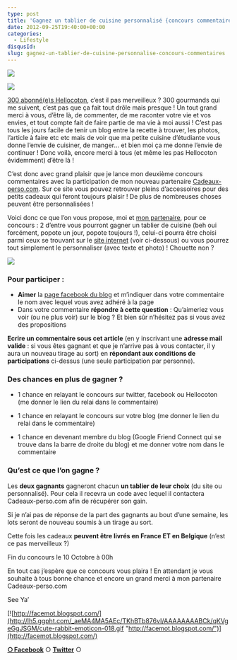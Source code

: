 ```yaml
---
type: post
title: 'Gagnez un tablier de cuisine personnalisé {concours commentaires}'
date: 2012-09-25T19:40:00+00:00
categories: 
  - Lifestyle
disqusId: 
slug: gagnez-un-tablier-de-cuisine-personnalise-concours-commentaires
---
```


[![](https://crokmou.com/images/le_secret_du_poids_florence_delorme_gif_crokmou.gif)](https://crokmou.com/images/le_secret_du_poids_florence_delorme_gif_crokmou.gif)

[![](https://crokmou.com/images/le_secret_du_poids_florence_delorme_gif_crokmou.gif)](https://crokmou.com/images/le_secret_du_poids_florence_delorme_gif_crokmou.gif)

[300 abonné(e)s Hellocoton](http://www.hellocoton.fr/mapage/cro-k-mou), c’est il pas merveilleux ? 300 gourmands qui me suivent, c’est pas que ça fait tout drôle mais presque ! Un tout grand merci à vous, d’être là, de commenter, de me raconter votre vie et vos envies, et tout compte fait de faire partie de ma vie à moi aussi ! C’est pas tous les jours facile de tenir un blog entre la recette à trouver, les photos, l’article à faire etc etc mais de voir que ma petite cuisine d’étudiante vous donne l’envie de cuisiner, de manger… et bien moi ça me donne l’envie de continuer ! Donc voilà, encore merci à tous (et même les pas Hellocoton évidemment) d’être là !

C’est donc avec grand plaisir que je lance mon deuxième concours commentaires avec la participation de mon nouveau partenaire [Cadeaux-perso.com](http://www.cadeaux-perso.com/). Sur ce site vous pouvez retrouver pleins d’accessoires pour des petits cadeaux qui feront toujours plaisir ! De plus de nombreuses choses peuvent être personnalisées !

Voici donc ce que l’on vous propose, moi et [mon partenaire](http://www.cadeaux-perso.com/), pour ce concours : 2 d’entre vous pourront gagner un tablier de cuisine (beh oui forcément, popote un jour, popote toujours !), celui-ci pourra être choisi parmi ceux se trouvant sur le [site internet](http://www.cadeaux-perso.com/boutique-tag-tablier.html) (voir ci-dessous) ou vous pourrez tout simplement le personnaliser (avec texte et photo) ! Chouette non ?

[![](http://3.bp.blogspot.com/-iSzWdgujwaA/UGHbLOyZ1tI/AAAAAAAAEmo/ywSXDEG-O_Y/s1600/2012-09-25+18.16.53.png)](http://www.cadeaux-perso.com/boutique-tag-tablier.html)

### Pour participer :

*   **Aimer** la [page facebook du blog](https://www.facebook.com/pages/CroKMou/148093255259077) et m’indiquer dans votre commentaire le nom avec lequel vous avez adhéré à la page
*   Dans votre commentaire **répondre à cette question** : Qu’aimeriez vous voir (ou ne plus voir) sur le blog ? Et bien sûr n’hésitez pas si vous avez des propositions

**Ecrire un commentaire sous cet article** (en y inscrivant une **adresse mail valide** : si vous êtes gagnant et que je n’arrive pas à vous contacter, il y aura un nouveau tirage au sort) en **répondant aux conditions de participations** ci-dessus (une seule participation par personne). 

### Des chances en plus de gagner ?

+ 1 chance en relayant le concours sur twitter, facebook ou Hellocoton (me donner le lien du relai dans le commentaire)

+ 1 chance en relayant le concours sur votre blog (me donner le lien du relai dans le commentaire)

+ 1 chance en devenant membre du blog (Google Friend Connect qui se trouve dans la barre de droite du blog) et me donner votre nom dans le commentaire

### Qu’est ce que l’on gagne ?

Les **deux gagnants** gagneront chacun **un tablier de leur choix** (du site ou personnalisé). Pour cela il recevra un code avec lequel il contactera Cadeaux-perso.com afin de récupérer son gain.

Si je n’ai pas de réponse de la part des gagnants au bout d’une semaine, les lots seront de nouveau soumis à un tirage au sort.

Cette fois les cadeaux **peuvent être livrés en France ET en Belgique** (n’est ce pas merveilleux ?)

Fin du concours le 10 Octobre à 00h 

En tout cas j’espère que ce concours vous plaira ! En attendant je vous souhaite à tous bonne chance et encore un grand merci à mon partenaire Cadeaux-perso.com

See Ya’

[![http://facemot.blogspot.com/](http://lh5.ggpht.com/_aeMA4MA5AEc/TKhBTb876vI/AAAAAAAABCk/qKVgeGgJSGM/cute-rabbit-emoticon-018.gif "http://facemot.blogspot.com/")](http://facemot.blogspot.com/)

[**○<span style="font-size: xx-small; margin: 0px; outline: 0px; padding: 0px;"><span style="font-family: Arial, Helvetica, sans-serif; margin: 0px; outline: 0px; padding: 0px;"> </span></span>Facebook**](https://www.facebook.com/pages/CroKMou/148093255259077) ○ [**Twitter**](https://twitter.com/Crokmou) ○  
    